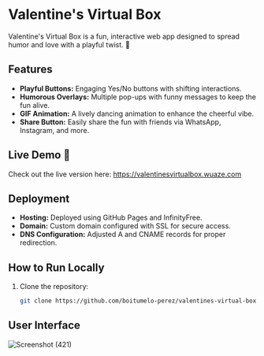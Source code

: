 # Valentine's Virtual Box

Valentine's Virtual Box is a fun, interactive web app designed to spread humor and love with a playful twist. 💖

## Features

- **Playful Buttons:** Engaging Yes/No buttons with shifting interactions.
- **Humorous Overlays:** Multiple pop-ups with funny messages to keep the fun alive.
- **GIF Animation:** A lively dancing animation to enhance the cheerful vibe.
- **Share Button:** Easily share the fun with friends via WhatsApp, Instagram, and more.

## Live Demo 🚀

Check out the live version here: https://valentinesvirtualbox.wuaze.com

## Deployment

- **Hosting:** Deployed using GitHub Pages and InfinityFree.
- **Domain:** Custom domain configured with SSL for secure access.
- **DNS Configuration:** Adjusted A and CNAME records for proper redirection.

## How to Run Locally

1. Clone the repository:

   ```bash
   git clone https://github.com/boitumelo-perez/valentines-virtual-box.git
   
 ## User Interface
 ![Screenshot (421)](https://github.com/Boitumelo-perez/VirtualBox/blob/master/Screenshot%20(429).png)
